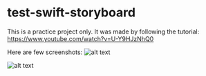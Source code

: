 # test-swift-storyboard
This is a practice project only. It was made by following the tutorial: https://www.youtube.com/watch?v=U-Y9HJzNhQ0

Here are few screenshots:
![alt text]([http://url/to/img.png](https://github.com/appsaprinsky/test-swift-storyboard/blob/main/images/m1.png))



![alt text]([http://url/to/img.png](https://github.com/appsaprinsky/test-swift-storyboard/blob/main/images/m2.png))

